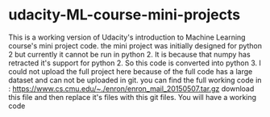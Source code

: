 # udacity-ML-course-mini-projects
This is a working version of Udacity's introduction to Machine Learning course's mini project code.
the mini project was initially designed for python 2 but currently it cannot be run in python 2. It is because that numpy has retracted 
it's support for python 2. So this code is converted into python 3. 
I could not upload the full project here because of the full code has a large dataset and can not be uploaded in git.
you can find the full working code in :
https://www.cs.cmu.edu/~./enron/enron_mail_20150507.tar.gz
download this file and then replace it's files with this git files.
You will have a working code
